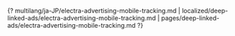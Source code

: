 {? multilang/ja-JP/electra-advertising-mobile-tracking.md | localized/deep-linked-ads/electra-advertising-mobile-tracking.md | pages/deep-linked-ads/electra-advertising-mobile-tracking.md ?}
